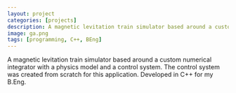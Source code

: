 ```yaml
---
layout: project
categories: [projects]
description: A magnetic levitation train simulator based around a custom numerical integrator with a physics model and a control system. The control system was created from scratch for this application. Developed in C++ for my B.Eng.
image: ga.png
tags: [programming, C++, BEng]
---
```


A magnetic levitation train simulator based around a custom numerical integrator with a physics model and a control system. The control system was created from scratch for this application. Developed in C++ for my B.Eng.
